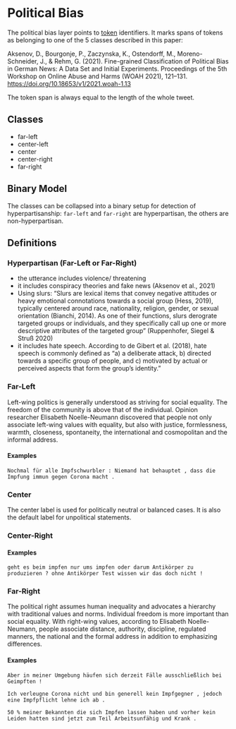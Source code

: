 # Political Bias
The political bias layer points to [token](token.md) identifiers. It marks spans of tokens as belonging to one of the 5 classes described in this paper: 

Aksenov, D., Bourgonje, P., Zaczynska, K., Ostendorff, M., Moreno-Schneider, J., & Rehm, G. (2021). Fine-grained Classification of Political Bias in German News: A Data Set and Initial Experiments. Proceedings of the 5th Workshop on Online Abuse and Harms (WOAH 2021), 121–131. https://doi.org/10.18653/v1/2021.woah-1.13

The token span is always equal to the length of the whole tweet.

## Classes
- far-left
- center-left
- center
- center-right
- far-right

## Binary Model
The classes can be collapsed into a binary setup for detection of hyperpartisanship: `far-left` and `far-right` are hyperpartisan, the others are non-hyperpartisan.

## Definitions
### Hyperpartisan (Far-Left or Far-Right)
- the utterance includes violence/ threatening
- it includes conspiracy theories and fake news (Aksenov et al., 2021)
- Using slurs: “Slurs are lexical items that convey negative attitudes or heavy emotional connotations towards a social group (Hess, 2019), typically centered around race, nationality, religion, gender, or sexual orientation (Bianchi, 2014). As one of their functions, slurs derograte targeted groups or individuals, and they specifically call up one or more descriptive attributes of the targeted group” (Ruppenhofer, Siegel & Struß 2020)
- it includes hate speech. According to de Gibert et al. (2018), hate speech is commonly defined as “a) a deliberate attack, b) directed towards a specific group of people, and c) motivated by actual or perceived aspects that form the group’s identity.”

### Far-Left
Left-wing politics is generally understood as striving for social equality. The freedom of the community is above that of the individual. Opinion researcher Elisabeth Noelle-Neumann discovered that people not only associate left-wing values with equality, but also with justice, formlessness, warmth, closeness, spontaneity, the international and cosmopolitan and the informal address.
#### Examples
`Nochmal für alle Impfschwurbler : Niemand hat behauptet , dass die Impfung immun gegen Corona macht .`
### Center
The center label is used for politically neutral or balanced cases. It is also the default label for unpolitical statements.
### Center-Right
#### Examples
`geht es beim impfen nur ums impfen oder darum Antikörper zu produzieren ? ohne Antikörper Test wissen wir das doch nicht !`
### Far-Right
The political right assumes human inequality and advocates a hierarchy with traditional values and norms. Individual freedom is more important than social equality. With right-wing values, according to Elisabeth Noelle-Neumann, people associate distance, authority, discipline, regulated manners, the national and the formal address in addition to emphasizing differences.
#### Examples
`Aber in meiner Umgebung häufen sich derzeit Fälle ausschließlich bei Geimpften !`

`Ich verleugne Corona nicht und bin generell kein Impfgegner , jedoch eine Impfpflicht lehne ich ab .`

`50 % meiner Bekannten die sich Impfen lassen haben und vorher kein Leiden hatten sind jetzt zum Teil Arbeitsunfähig und Krank .`
